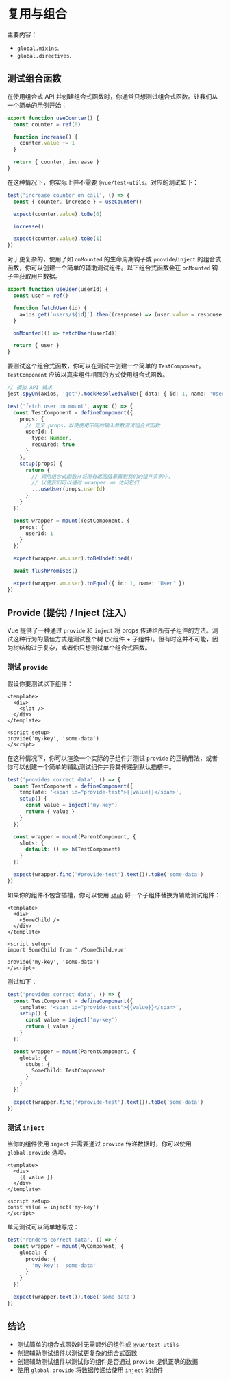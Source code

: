 # 复用与组合

主要内容：

- `global.mixins`.
- `global.directives`.

## 测试组合函数

在使用组合式 API 并创建组合式函数时，你通常只想测试组合式函数。让我们从一个简单的示例开始：

```typescript
export function useCounter() {
  const counter = ref(0)

  function increase() {
    counter.value += 1
  }

  return { counter, increase }
}
```

在这种情况下，你实际上并不需要 `@vue/test-utils`。对应的测试如下：

```typescript
test('increase counter on call', () => {
  const { counter, increase } = useCounter()

  expect(counter.value).toBe(0)

  increase()

  expect(counter.value).toBe(1)
})
```

对于更复杂的，使用了如 `onMounted` 的生命周期钩子或 `provide`/`inject` 的组合式函数，你可以创建一个简单的辅助测试组件。以下组合式函数会在 `onMounted` 钩子中获取用户数据。

```typescript
export function useUser(userId) {
  const user = ref()

  function fetchUser(id) {
    axios.get(`users/${id}`).then((response) => (user.value = response.data))
  }

  onMounted(() => fetchUser(userId))

  return { user }
}
```

要测试这个组合式函数，你可以在测试中创建一个简单的 `TestComponent`。`TestComponent` 应该以真实组件相同的方式使用组合式函数。

```typescript
// 模拟 API 请求
jest.spyOn(axios, 'get').mockResolvedValue({ data: { id: 1, name: 'User' } })

test('fetch user on mount', async () => {
  const TestComponent = defineComponent({
    props: {
      // 定义 props，以便使用不同的输入参数测试组合式函数
      userId: {
        type: Number,
        required: true
      }
    },
    setup(props) {
      return {
        // 调用组合式函数并将所有返回值暴露到我们的组件实例中，
        // 以便我们可以通过 wrapper.vm 访问它们
        ...useUser(props.userId)
      }
    }
  })

  const wrapper = mount(TestComponent, {
    props: {
      userId: 1
    }
  })

  expect(wrapper.vm.user).toBeUndefined()

  await flushPromises()

  expect(wrapper.vm.user).toEqual({ id: 1, name: 'User' })
})
```

## Provide (提供) / Inject (注入)

Vue 提供了一种通过 `provide` 和 `inject` 将 props 传递给所有子组件的方法。测试这种行为的最佳方式是测试整个树 (父组件 + 子组件)。但有时这并不可能，因为树结构过于复杂，或者你只想测试单个组合式函数。

### 测试 `provide`

假设你要测试以下组件：

```vue
<template>
  <div>
    <slot />
  </div>
</template>

<script setup>
provide('my-key', 'some-data')
</script>
```

在这种情况下，你可以渲染一个实际的子组件并测试 `provide` 的正确用法，或者你可以创建一个简单的辅助测试组件并将其传递到默认插槽中。

```typescript
test('provides correct data', () => {
  const TestComponent = defineComponent({
    template: '<span id="provide-test">{{value}}</span>',
    setup() {
      const value = inject('my-key')
      return { value }
    }
  })

  const wrapper = mount(ParentComponent, {
    slots: {
      default: () => h(TestComponent)
    }
  })

  expect(wrapper.find('#provide-test').text()).toBe('some-data')
})
```

如果你的组件不包含插槽，你可以使用 [`stub`](./stubs-shallow-mount.md#Stubbing-a-single-child-component) 将一个子组件替换为辅助测试组件：

```vue
<template>
  <div>
    <SomeChild />
  </div>
</template>

<script setup>
import SomeChild from './SomeChild.vue'

provide('my-key', 'some-data')
</script>
```

测试如下：

```typescript
test('provides correct data', () => {
  const TestComponent = defineComponent({
    template: '<span id="provide-test">{{value}}</span>',
    setup() {
      const value = inject('my-key')
      return { value }
    }
  })

  const wrapper = mount(ParentComponent, {
    global: {
      stubs: {
        SomeChild: TestComponent
      }
    }
  })

  expect(wrapper.find('#provide-test').text()).toBe('some-data')
})
```

### 测试 `inject`

当你的组件使用 `inject` 并需要通过 `provide` 传递数据时，你可以使用 `global.provide` 选项。

```vue
<template>
  <div>
    {{ value }}
  </div>
</template>

<script setup>
const value = inject('my-key')
</script>
```

单元测试可以简单地写成：

```typescript
test('renders correct data', () => {
  const wrapper = mount(MyComponent, {
    global: {
      provide: {
        'my-key': 'some-data'
      }
    }
  })

  expect(wrapper.text()).toBe('some-data')
})
```

## 结论

- 测试简单的组合式函数时无需额外的组件或 `@vue/test-utils`
- 创建辅助测试组件以测试更复杂的组合式函数
- 创建辅助测试组件以测试你的组件是否通过 `provide` 提供正确的数据
- 使用 `global.provide` 将数据传递给使用 `inject` 的组件
